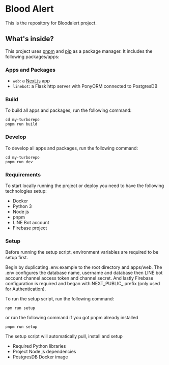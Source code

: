 # Blood Alert

This is the repository for Bloodalert project.

## What's inside?

This project uses [pnpm](https://pnpm.io/) and [pip](https://pypi.org/project/pip/) as a package manager. It includes the following packages/apps:

### Apps and Packages

- `web`: a [Next.js](https://nextjs.org/) app
- `linebot`: a Flask http server with PonyORM connected to PostgresDB

### Build

To build all apps and packages, run the following command:

```
cd my-turborepo
pnpm run build
```

### Develop

To develop all apps and packages, run the following command:

```
cd my-turborepo
pnpm run dev
```

### Requirements

To start locally running the project or deploy you need to have the following technologies setup:

- Docker
- Python 3
- Node js
- pnpm
- LINE Bot account
- Firebase project

### Setup

Before running the setup script, environment variables are required to be setup first.

Begin by duplicating .env.example to the root directory and apps/web. The .env configures the database name, username and database then LINE bot account channel access token and channel secret. And lastly Firebase configuration is required and began with NEXT_PUBLIC\_ prefix (only used for Authentication).

To run the setup script, run the following command:

```
npm run setup
```

or run the following command if you got pnpm already installed

```
pnpm run setup
```

The setup script will automatically pull, install and setup

- Required Python libraries
- Project Node js dependencies
- PostgresDB Docker image
